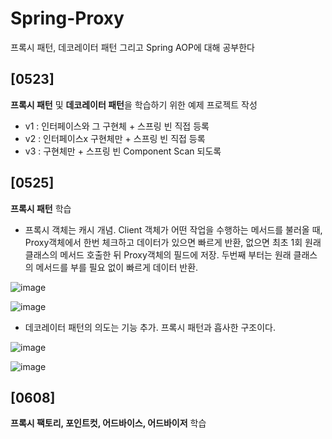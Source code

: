 # Spring-Proxy
프록시 패턴, 데코레이터 패턴 그리고 Spring AOP에 대해 공부한다

## [0523]

**프록시 패턴** 및 **데코레이터 패턴**을 학습하기 위한 예제 프로젝트 작성

- v1 : 인터페이스와 그 구현체 + 스프링 빈 직접 등록
- v2 : 인터페이스x 구현체만 + 스프링 빈 직접 등록
- v3 : 구현체만 + 스프링 빈 Component Scan 되도록

## [0525]

**프록시 패턴** 학습

- 프록시 객체는 캐시 개념. Client 객체가 어떤 작업을 수행하는 메서드를 불러올 때, Proxy객체에서 한번 체크하고 데이터가 있으면 빠르게 반환, 없으면 최초 1회 원래 클래스의 메서드 호출한 뒤 Proxy객체의 필드에 저장. 두번째 부터는 원래 클래스의 메서드를 부를 필요 없이 빠르게 데이터 반환.

![image](https://github.com/hunesu1114/Spring-Proxy/assets/114369093/b09cf039-9793-4ea1-94c7-b25c34a80de5)

![image](https://github.com/hunesu1114/Spring-Proxy/assets/114369093/89e1e585-0910-4ff3-88fd-c485a6c4fd39)

- 데코레이터 패턴의 의도는 기능 추가. 프록시 패턴과 흡사한 구조이다.

![image](https://github.com/hunesu1114/Spring-Proxy/assets/114369093/0fe0ee30-6621-434e-a350-c433d44619b2)

![image](https://github.com/hunesu1114/Spring-Proxy/assets/114369093/51661a2e-7bcd-425c-b9f3-769978345ed2)


## [0608]
**프록시 팩토리, 포인트컷, 어드바이스, 어드바이저** 학습